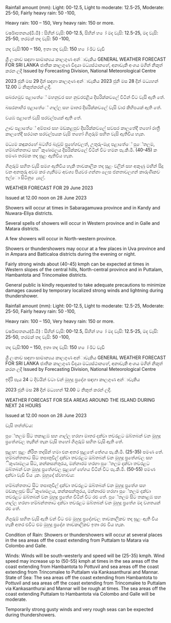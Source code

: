 Rainfall amount (mm): Light: 00-12.5, Light to moderate: 12.5-25, Moderate: 25-50, Fairly heavy rain: 50 -100,

Heavy rain: 100 – 150, Very heavy rain: 150 or more.

වර්ෂාපතනය(මි.මී) : සිහින් වැසි: 00-12.5, සිහින් හ ෝ මද වැසි: 12.5-25, මද වැසි: 25-50, තරමක් තද වැසි: 50 -100,

තද වැසි:100 – 150, ඉතා තද වැසි: 150 හ ෝ ඊට වැඩි

ශ්‍රී ලංකාව සඳහා සාමාන්‍යය කාලගුණ අන්‍ාවැකිය GENERAL WEATHER FORECAST FOR SRI LANKA ජාතික කාලගුණ විදයා මධ්‍යස්ථානහේ, අනාවැකි අංශය මගින් නිකුත් කරන ලදි Issued by Forecasting Division, National Meteorological Centre

2023 ජුනි මස 29 දින්‍ සඳහා කාලගුණ අන්‍ාවැකිය 2023 ජුනි මස 28 දින්‍ මධ්‍යහන්‍ 12.00 ට නිකුත්කරන්‍ ලදි.

සබරගමුව පළාතේේ මහනුවර සහ නුවරඑළිය දිසරික්කවලේ විටින් විට වැසි ඇති තේ.

බසරනාහිර පළාතේේ ගාල්ල සහ මාතර දිසරික්කවලේ වැසි වාර කිහිපයක් ඇති තේ.

වයඹ පළාතේ වැසි සරවල්පයක් ඇති තේ.

ඌව පළාතේේ අම්පාර සහ මඩකළපුව දිසරික්කවලේ සවසර කාලතේදී තහෝ රාත්‍රී කාලතේදී සරථාන සරවල්පයක වැසි තහෝ ගිගුරුම් සහිත වැසි ඇතිවිය හැක.

මධ්‍යම කඳුකරහේ බටහිර බෑවුම් ප්‍රහේශවලත්, උතුරු-මැද පළාතේේ පුේතලම, හම්බන්තතාට සහ ිකුණාමලය දිසරික්කවලේ විටින් විට හමන පැ.කි.මී. (40-45) ක පමණ තරමක තද සුළං ඇතිවිය හැක.

ගිගුරුම් සහිත වැසි සමග ඇතිවිය හැකි තාවකාලික තද සුළං වලින් සහ අකුණු මඟින් සිදු වන අනතුරු අවම කර ගැනීමට අවශ්‍ය පියවර ගන්නා ලෙස ජනතාවලගන් කාරුණිකව ඉල්ො සිටිනු ෙැලේ.

WEATHER FORECAST FOR 29 June 2023

Issued at 12.00 noon on 28 June 2023

Showers will occur at times in Sabaragamuwa province and in Kandy and Nuwara-Eliya districts.

Several spells of showers will occur in Western province and in Galle and Matara districts.

A few showers will occur in North-western province.

Showers or thundershowers may occur at a few places in Uva province and in Ampara and Batticaloa districts during the evening or night.

Fairly strong winds about (40-45) kmph can be expected at times in Western slopes of the central hills, North-central province and in Puttalam, Hambantota and Trincomalee districts.

General public is kindly requested to take adequate precautions to minimize damages caused by temporary localized strong winds and lightning during thundershower.

Rainfall amount (mm): Light: 00-12.5, Light to moderate: 12.5-25, Moderate: 25-50, Fairly heavy rain: 50 -100,

Heavy rain: 100 – 150, Very heavy rain: 150 or more.

වර්ෂාපතනය(මි.මී) : සිහින් වැසි: 00-12.5, සිහින් හ ෝ මද වැසි: 12.5-25, මද වැසි: 25-50, තරමක් තද වැසි: 50 -100,

තද වැසි:100 – 150, ඉතා තද වැසි: 150 හ ෝ ඊට වැඩි

ශ්‍රී ලංකාව සඳහා සාමාන්‍යය කාලගුණ අන්‍ාවැකිය GENERAL WEATHER FORECAST FOR SRI LANKA ජාතික කාලගුණ විදයා මධ්‍යස්ථානහේ, අනාවැකි අංශය මගින් නිකුත් කරන ලදි Issued by Forecasting Division, National Meteorological Centre

ඉදිරි පැය 24 ට දිවයින්‍ වටා වන්‍ මුහුදු ප්‍රදේශ සඳහා කාලගුණ අන්‍ාවැකිය

2023 ජුනි මස 28 දින්‍ මධ්‍යහන්‍ 12.00 ට නිකුත් කරන්‍ ලදි.

WEATHER FORECAST FOR SEA AREAS AROUND THE ISLAND DURING NEXT 24 HOURS

Issued at 12.00 noon on 28 June 2023

වැසි තත්ත්වය:

පුේතලම සිට තකාළඹ සහ ගාල්ල හරහා මාතර දක්වා තවරළට ඔබ්තබන් වන මුහුදු ප්‍රතේශවල තැනින් තැන වැසි තහෝ ගිගුරුම් සහිත වැසි ඇති තේ.

සුළඟ: සුළං නිරිත තදසින් හමා එන අතර සුළතේ තේගය පැ.කි.මී. (25-35) පමණ තේ. හම්බන්තතාට සිට තපාතුවිල් දක්වා තවරළට ඔබ්තබන් වන මුහුදු ප්‍රතේශවල සහ ිකුණාමලය සිට, කන්කසන්තුරය, මන්නාරම හරහා පුේතලම දක්වා තවරළට ඔබ්තබන් වන මුහුදු ප්‍රතේශවල සුළහේ හේගය විටින් විට පැ.කි.මී. (50-55) පමණ දක්වා වැඩි විය ැක. මුහුදේ ස්වභාවය:

හම්බන්තතාට සිට තපාතුවිල් දක්වා තවරළට ඔබ්තබන් වන මුහුදු ප්‍රතේශ සහ මඩකලපුව සිට ිකුණාමලය, කන්කසන්තුරය, මන්නාරම හරහා පුේතලම දක්වා තවරළට ඔබ්තබන් වන මුහුදු ප්‍රතේශ විටින් විට රළු තේ. පුේතලම සිට තකාළඹ සහ ගාල්ල හරහා හම්බන්තතාට දක්වා තවරළට ඔබ්තබන් වන මුහුදු ප්‍රතේශ මද වශතයන් රළු තේ.

ගිගුරුම් සහිත වැසි ඇති වන්‍ විට එම මුහුදු ප්‍රදේශවල තාවකාලිකව තද සුළං ඇති විය හැකි අතර එවිට එම මුහුදු ප්‍රදේශ තාවකාලිකව ඉතා රළු විය හැක.

Condition of Rain: Showers or thundershowers will occur at several places in the sea areas off the coast extending from Puttalam to Matara via Colombo and Galle.

Winds: Winds will be south-westerly and speed will be (25-35) kmph. Wind speed may increase up to (50-55) kmph at times in the sea areas off the coast extending from Hambantota to Pottuvil and sea areas off the coast extending from Trincomalee to Puttalam via Kankasanthurai and Mannar. State of Sea: The sea areas off the coast extending from Hambantota to Pottuvil and sea areas off the coast extending from Trincomalee to Puttalam via Kankasanthurai and Mannar will be rough at times. The sea areas off the coast extending Puttalam to Hambantota via Colombo and Galle will be moderate.

Temporarily strong gusty winds and very rough seas can be expected during thundershowers.